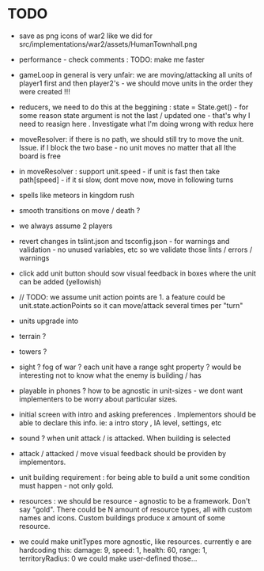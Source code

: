 

# TODO

* save as png icons of war2 like we did for src/implementations/war2/assets/HumanTownhall.png

* performance - check comments : TODO: make me faster

* gameLoop in general  is very unfair: we are moving/attacking all units of player1 first and then player2's - we should move units in the order they were created !!!

* reducers, we need to do this at the beggining : state = State.get()    -  for some reason state argument is not the last / updated one - that's why I need to reasign here . Investigate what I'm doing wrong with redux here

 * moveResolver: if there is no path, we should still try to move the unit. Issue. if I block the two base - no unit moves no matter that all lthe board is free

 * in moveResolver :  support unit.speed - if unit is fast then take path[speed] - if it si slow, dont move now, move in following turns

 * spells like meteors in kingdom rush

 * smooth transitions on move / death ? 

 * we always assume 2 players

* revert changes in tslint.json and tsconfig.json - for warnings and validation - no unused variables, etc so we validate those lints / errors / warnings

* click add unit button should sow visual feedback in boxes where the unit can be added (yellowish)

* // TODO: we assume unit action points are 1. a feature could be unit.state.actionPoints so it can move/attack several times per "turn"

* units upgrade into

* terrain ? 

* towers ? 

* sight ? fog of war ? each unit have a range sght property ? would be interesting not to know what the enemy is building / has

* playable in phones ? how to be agnostic in unit-sizes - we dont want implementers to be worry about particular sizes. 

* initial screen with intro and asking preferences . Implementors should be able to declare this info. ie: a intro story , IA level, settings, etc

* sound ? when unit attack / is attacked. When building is selected

* attack / attacked / move visual feedback should be providen by implementors. 

* unit building requirement : for being able to build a unit some condition must happen - not only gold. 


* resources : we should be resource - agnostic to be a framework. Don't say "gold". There could be N amount of resource types, all with custom names and icons. Custom buildings produce x amount of some resource.


 * we could make unitTypes more agnostic, like resources. currently e are hardcoding this:  damage: 9,     speed: 1,       health: 60,        range: 1,     territoryRadius: 0 we could make user-defined those... 